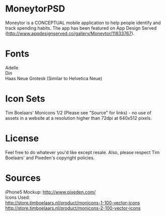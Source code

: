 MoneytorPSD
===========
Moneytor is a CONCEPTUAL mobile application to help people identify and track spending habits. The app has been featured on App Design Served (http://www.appdesignserved.co/gallery/Moneytor/11833767).


Fonts
===========
Adelle  
Din  
Haas Neue Grotesk (Similar to Helvetica Neue)



Icon Sets
===========
Tim Boelaars' Monicons 1/2 (Please see "Source" for links) - no use of assets in a website at a resolution higher than 72dpi at 640x512 pixels.



License
===========
Feel free to do whatever you'd like except resale. Also, please respect Tim Boelaars' and Pixeden's copyright policies. 



Sources
===========
iPhone5 Mockup: http://www.pixeden.com/  
Icons Used:   
http://store.timboelaars.nl/product/monicons-1-100-vector-icons  
http://store.timboelaars.nl/product/monicons-2-100-vector-icons  
